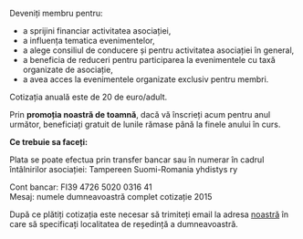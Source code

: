 Deveniți membru pentru:

<ul>
  <li>a sprijini financiar activitatea asociației,</li>
  <li>a influența tematica evenimentelor,</li>
  <li>a alege consiliul de conducere și pentru activitatea asociației în general,</li>
  <li>a beneficia de reduceri pentru participarea la evenimentele cu taxă organizate de asociație,</li>
  <li>a avea acces la evenimentele organizate exclusiv pentru membri.</li>
</ul>

<p>Cotizația anuală este de 20 de euro/adult.</p>

<p>Prin <strong>promoția noastră de toamnă</strong>, dacă vă înscrieți acum pentru anul următor, beneficiați gratuit de lunile rămase până la finele anului în curs.</p>

<p><strong>Ce trebuie sa faceți:</strong></p>

<p>Plata se poate efectua prin transfer bancar sau în numerar în cadrul întâlnirilor asociației: Tampereen Suomi-Romania yhdistys ry</p>

<p>Cont bancar: FI39 4726 5020 0316 41<br>
Mesaj: numele dumneavoastră complet cotizație 2015</p>

<p>După ce plătiți cotizația este necesar să trimiteți email la adresa <a href="mailto:tampereen.suomi.romania@gmail.com">noastră</a> în care să specificați localitatea de reședință a dumneavoastră.</p>
